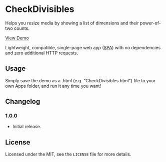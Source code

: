 # CheckDivisibles

Helps you resize media by showing a list of dimensions and their power-of-two counts.

[View Demo](https://ryanbriscall.github.io/CheckDivisibles/)

Lightweight, compatible, single-page web app (<abbr title="Single-page Application">SPA</abbr>) with no dependencies and zero additional HTTP requests.

## Usage

Simply save the demo as a .html (e.g. "CheckDivisibles.html") file to your own Apps folder, and run it any time you want!

## Changelog

### 1.0.0

 - Initial release.

## License

Licensed under the MIT, see the `LICENSE` file for more details.